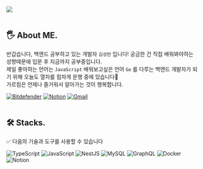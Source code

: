 <div align="left">
  <img src="https://capsule-render.vercel.app/api?type=rect&color=gradient&customColorList=0,0,0,0&text=%20BE_Dev%20&&fontAlign=30&height=180&fontSize=45&textBg=true&animation=twinkling&desc=KIMSEONGRAN's%20GitHub%20Profile&descAlignY=55&descAlign=65" />
</div>
<br>

## 🖐️ About ME.
반갑습니다, 백엔드 공부하고 있는 개발자 `김성란` 입니다! 
궁금한 건 직접 배워봐야하는 성향때문에 입문 후 지금까지 공부중입니다.   
제일 좋아하는 언어는 `JavaScript`
배워보고싶은 언어 `Go` 를 다루는 백엔드 개발자가 되기 위해 오늘도 열차를 힘차게 운행 중에 있습니다🚆️     
가르침은 언제나 즐거워서 알아가는 것이 행복합니다.
<div align="left">
<a href="https://182x176.tistory.com/" target="_blank"><img alt="Bitdefender" src ="https://img.shields.io/badge/Blog-F26D85.svg?&style=flat&logo=Spreadshirt&logoColor=ffffff"/></a>
<a href="https://fan-smile-44f.notion.site/RESUME-0451ff2ac0164c40bc761601da6bac9a" target="_blank"><img alt="Notion" src ="https://img.shields.io/badge/RESUME-F2E4E9.svg?&style=flat&logo=Notion&logoColor=000"/></a>
<a href="mailto: "doll950904@gmail.com" target="_blank"><img alt="Gmail" src ="https://img.shields.io/badge/Gmail-EA4335.svg?&style=flat&logo=Gmail&logoColor=ffffff"/></a>
</div>  

<br>

## 🛠️ Stacks.
✅️ 다음의 기술과 도구를 사용할 수 있습니다

<div align="left">
<img alt="TypeScript" src ="https://img.shields.io/badge/TypeScript-3178C6.svg?&style=flat&logo=TypeScript&logoColor=ffffff"/></a>
<img alt="JavaScript" src ="https://img.shields.io/badge/JavaScript-F7DF1E.svg?&style=flat&logo=JavaScript&logoColor=222"/>
<img alt="NestJS" src ="https://img.shields.io/badge/NestJS-E0234E.svg?&style=flat&logo=NestJS&logoColor=fff"/>
<img alt="MySQL" src ="https://img.shields.io/badge/MySQL-4479A1.svg?&style=flat&logo=MySQL&logoColor=fff"/>
<img alt="GraphQL" src ="https://img.shields.io/badge/GraphQL-E10098.svg?&style=flat&logo=GraphQL&logoColor=fff"/>
<img alt="Docker" src ="https://img.shields.io/badge/Docker-2496ED.svg?&style=flat&logo=Docker&logoColor=fff"/>
<img alt="Notion" src ="https://img.shields.io/badge/Notion-fff.svg?&style=flat&logo=Notion&logoColor=111"/>
</div>

<br>
<br>
